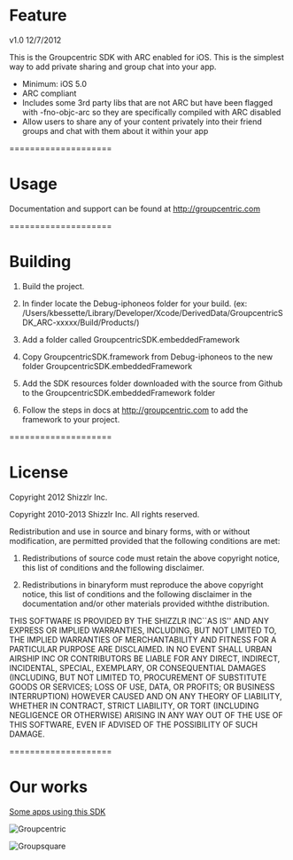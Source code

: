 Feature
====================

v1.0  12/7/2012

This is the Groupcentric SDK with ARC enabled for iOS.
This is the simplest way to add private sharing and group chat into your app.

<ul>
<li>Minimum: iOS 5.0</li>
<li>ARC compliant</li>
<li>Includes some 3rd party libs that are not ARC but have been flagged with -fno-objc-arc  so they are specifically compiled with ARC disabled</li>
<li>Allow users to share any of your content privately into their friend groups and chat with them about it within your app</li>
</ul>

====================

Usage
====================

Documentation and support can be found at http://groupcentric.com

====================

Building
====================

1) Build the project.

2) In finder locate the Debug-iphoneos folder for your build. (ex: /Users/kbessette/Library/Developer/Xcode/DerivedData/GroupcentricSDK_ARC-xxxxx/Build/Products/)

3) Add a folder called GroupcentricSDK.embeddedFramework

4) Copy GroupcentricSDK.framework from Debug-iphoneos to the new folder GroupcentricSDK.embeddedFramework

5) Add the SDK resources folder downloaded with the source from Github to the GroupcentricSDK.embeddedFramework folder

6) Follow the steps in docs at http://groupcentric.com to add the framework to your project.

====================

License
====================

Copyright 2012 Shizzlr Inc.
 

 Copyright 2010-2013 Shizzlr Inc. All rights reserved.
 
 Redistribution and use in source and binary forms, with or without
 modification, are permitted provided that the following conditions are met:
 
 1. Redistributions of source code must retain the above copyright notice, this
 list of conditions and the following disclaimer.
 
 2. Redistributions in binaryform must reproduce the above copyright notice,
 this list of conditions and the following disclaimer in the documentation
 and/or other materials provided withthe distribution.
 
 THIS SOFTWARE IS PROVIDED BY THE SHIZZLR INC``AS IS'' AND ANY EXPRESS OR
 IMPLIED WARRANTIES, INCLUDING, BUT NOT LIMITED TO, THE IMPLIED WARRANTIES OF
 MERCHANTABILITY AND FITNESS FOR A PARTICULAR PURPOSE ARE DISCLAIMED. IN NO
 EVENT SHALL URBAN AIRSHIP INC OR CONTRIBUTORS BE LIABLE FOR ANY DIRECT,
 INDIRECT, INCIDENTAL, SPECIAL, EXEMPLARY, OR CONSEQUENTIAL DAMAGES (INCLUDING,
 BUT NOT LIMITED TO, PROCUREMENT OF SUBSTITUTE GOODS OR SERVICES; LOSS OF USE,
 DATA, OR PROFITS; OR BUSINESS INTERRUPTION) HOWEVER CAUSED AND ON ANY THEORY OF
 LIABILITY, WHETHER IN CONTRACT, STRICT LIABILITY, OR TORT (INCLUDING NEGLIGENCE
 OR OTHERWISE) ARISING IN ANY WAY OUT OF THE USE OF THIS SOFTWARE, EVEN IF
 ADVISED OF THE POSSIBILITY OF SUCH DAMAGE.

====================

Our works
====================

<a href="http://groupcentric.com" target="_blank">Some apps using this SDK</a>

<img src="http://groupcentric.com/img/support/gc_appicon_72.png" alt="Groupcentric" /> &nbsp; 

<img src="http://groupcentric.com/img/support/gs_appicon_72.png" alt="Groupsquare" /> &nbsp; 


